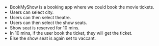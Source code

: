 - BookMyShow is a booking app where we could book the movie tickets. 
- Users can select city. 
- Users can then select theatre. 
- Users can then select the show seats. 
- Show seat is reserved for 10 mins. 
- In 10 mins, if the user book the ticket, they will get the ticket. 
- Else the show seat is again set to vaccant. 